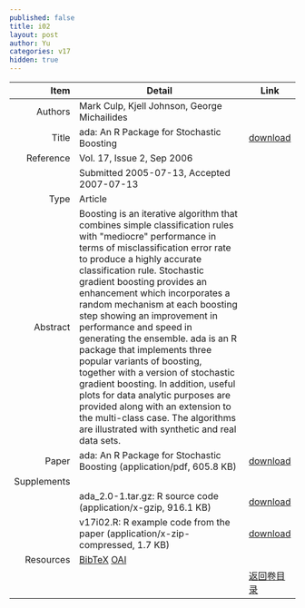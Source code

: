 ```yaml
---
published: false
title: i02
layout: post
author: Yu
categories: v17
hidden: true
---
```


| Item | Detail | Link |
|---:|---|---|
| Authors | Mark Culp, Kjell Johnson, George Michailides| |
| Title |ada: An R Package for Stochastic Boosting | [download](http://www.jstatsoft.org/v17/i02/paper) |
| Reference |Vol. 17, Issue 2, Sep 2006 | |
| | Submitted 2005-07-13, Accepted 2007-07-13| | 
| Type | Article| |
| Abstract | Boosting is an iterative algorithm that combines simple classification rules with "mediocre" performance in terms of misclassification error rate to produce a highly accurate classification rule. Stochastic gradient boosting provides an enhancement which incorporates a random mechanism at each boosting step showing an improvement in performance and speed in generating the ensemble. ada is an R package that implements three popular variants of boosting, together with a version of stochastic gradient boosting. In addition, useful plots for data analytic purposes are provided along with an extension to the multi-class case. The algorithms are illustrated with synthetic and real data sets.| |
| Paper | ada: An R Package for Stochastic Boosting  (application/pdf, 605.8 KB)| [download](http://www.jstatsoft.org/v17/i02/paper) |
| Supplements | | |
| |ada_2.0-1.tar.gz: R source code  (application/x-gzip, 916.1 KB)|  [download](http://www.jstatsoft.org/v17/i02/supp/2) |
| |v17i02.R: R example code from the paper  (application/x-zip-compressed, 1.7 KB)|  [download](http://www.jstatsoft.org/v17/i02/supp/3) |
| Resources | [BibTeX](http://www.jstatsoft.org/v17/i02/bibtex) [OAI](http://www.jstatsoft.org/oai?verb=GetRecord&identifier=oai.jstatsoft/v17/i02&prefix=oai_dc)| |
| |  | [返回卷目录]({{site.baseurl}}/volume/v17.html) |